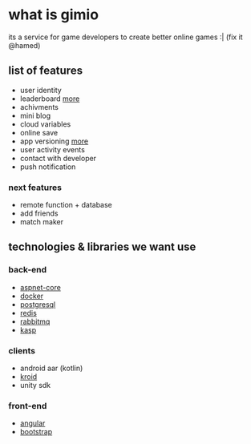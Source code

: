# what is gimio

its a service for game developers to create better online games :| (fix it @hamed)

## list of features

- user identity
- leaderboard [more](services/leaderboard/README.md)
- achivments
- mini blog
- cloud variables
- online save
- app versioning [more](services/versioning/README.md)
- user activity events
- contact with developer
- push notification

### next features

- remote function + database
- add friends
- match maker

## technologies & libraries we want use

### back-end

- [aspnet-core](https://github.com/aspnet)
- [docker](https://www.docker.com/)
- [postgresql](https://www.postgresql.org/)
- [redis](https://redis.io/)
- [rabbitmq](https://www.rabbitmq.com/)
- [kasp](https://github.com/Kican/Kasp)

### clients

- android aar (kotlin)
- [kroid](https://github.com/Kican/Kroid)
- unity sdk

### front-end

- [angular](https://angular.io/)
- [bootstrap](https://getbootstrap.com/)